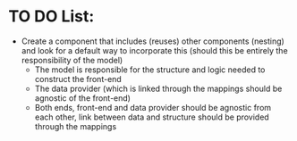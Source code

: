 # TO DO List:

* Create a component that includes (reuses) other components (nesting) and look for a default way to incorporate this (should this be entirely the responsibility of the model)
  * The model is responsible for the structure and logic needed to construct the front-end
  * The data provider (which is linked through the mappings should be agnostic of the front-end)
  * Both ends, front-end and data provider should be agnostic from each other, link between data and structure should be provided through the mappings